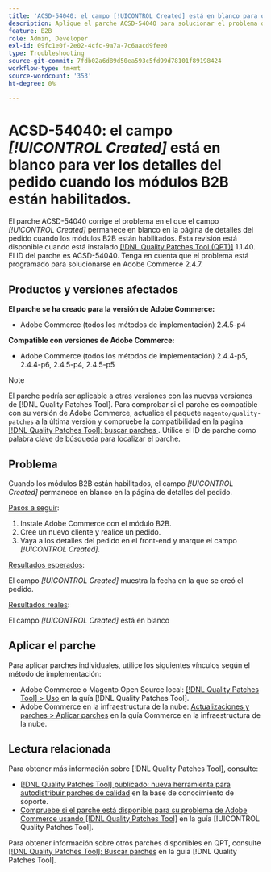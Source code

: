 ```yaml
---
title: 'ACSD-54040: el campo [!UICONTROL Created] está en blanco para obtener detalles del pedido cuando los módulos B2B están habilitados'
description: Aplique el parche ACSD-54040 para solucionar el problema de Adobe Commerce donde el campo [!UICONTROL Created] está en blanco en la página de detalles del pedido cuando los módulos B2B están habilitados.
feature: B2B
role: Admin, Developer
exl-id: 09fc1e0f-2e02-4cfc-9a7a-7c6aacd9fee0
type: Troubleshooting
source-git-commit: 7fdb02a6d89d50ea593c5fd99d78101f89198424
workflow-type: tm+mt
source-wordcount: '353'
ht-degree: 0%

---
```


# ACSD-54040: el campo *[!UICONTROL Created]* está en blanco para ver los detalles del pedido cuando los módulos B2B están habilitados.

El parche ACSD-54040 corrige el problema en el que el campo *[!UICONTROL Created]* permanece en blanco en la página de detalles del pedido cuando los módulos B2B están habilitados. Esta revisión está disponible cuando está instalado [[!DNL Quality Patches Tool (QPT)]](https://experienceleague.adobe.com/en/docs/commerce-operations/tools/quality-patches-tool/quality-patches-tool-to-self-serve-quality-patches) 1.1.40. El ID del parche es ACSD-54040. Tenga en cuenta que el problema está programado para solucionarse en Adobe Commerce 2.4.7.

## Productos y versiones afectados

**El parche se ha creado para la versión de Adobe Commerce:**

* Adobe Commerce (todos los métodos de implementación) 2.4.5-p4

**Compatible con versiones de Adobe Commerce:**

* Adobe Commerce (todos los métodos de implementación) 2.4.4-p5, 2.4.4-p6, 2.4.5-p4, 2.4.5-p5

>[!NOTE]
>
>El parche podría ser aplicable a otras versiones con las nuevas versiones de [!DNL Quality Patches Tool]. Para comprobar si el parche es compatible con su versión de Adobe Commerce, actualice el paquete `magento/quality-patches` a la última versión y compruebe la compatibilidad en la página [[!DNL Quality Patches Tool]: buscar parches ](https://experienceleague.adobe.com/tools/commerce-quality-patches/index.html). Utilice el ID de parche como palabra clave de búsqueda para localizar el parche.

## Problema

Cuando los módulos B2B están habilitados, el campo *[!UICONTROL Created]* permanece en blanco en la página de detalles del pedido.

<u>Pasos a seguir</u>:

1. Instale Adobe Commerce con el módulo B2B.
1. Cree un nuevo cliente y realice un pedido.
1. Vaya a los detalles del pedido en el front-end y marque el campo *[!UICONTROL Created]*.

<u>Resultados esperados</u>:

El campo *[!UICONTROL Created]* muestra la fecha en la que se creó el pedido.

<u>Resultados reales</u>:

El campo *[!UICONTROL Created]* está en blanco

## Aplicar el parche

Para aplicar parches individuales, utilice los siguientes vínculos según el método de implementación:

* Adobe Commerce o Magento Open Source local: [[!DNL Quality Patches Tool] > Uso](/help/tools/quality-patches-tool/usage.md) en la guía [!DNL Quality Patches Tool].
* Adobe Commerce en la infraestructura de la nube: [Actualizaciones y parches > Aplicar parches](https://experienceleague.adobe.com/docs/commerce-cloud-service/user-guide/develop/upgrade/apply-patches.html) en la guía Commerce en la infraestructura de la nube.

## Lectura relacionada

Para obtener más información sobre [!DNL Quality Patches Tool], consulte:

* [[!DNL Quality Patches Tool] publicado: nueva herramienta para autodistribuir parches de calidad](https://experienceleague.adobe.com/en/docs/commerce-operations/tools/quality-patches-tool/quality-patches-tool-to-self-serve-quality-patches) en la base de conocimiento de soporte.
* [Compruebe si el parche está disponible para su problema de Adobe Commerce usando [!DNL Quality Patches Tool]](/help/tools/quality-patches-tool/patches-available-in-qpt/check-patch-for-magento-issue-with-magento-quality-patches.md) en la guía [!UICONTROL Quality Patches Tool].


Para obtener información sobre otros parches disponibles en QPT, consulte [[!DNL Quality Patches Tool]: Buscar parches](https://experienceleague.adobe.com/tools/commerce-quality-patches/index.html) en la guía [!DNL Quality Patches Tool].
